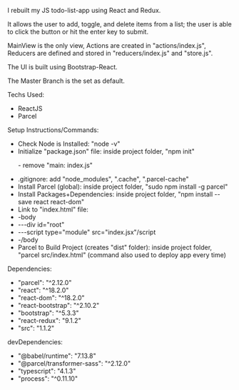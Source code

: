 <p>I rebuilt my JS todo-list-app using React and Redux.</p>
<p>It allows the user to add, toggle, and delete items from a list; the user is able to click the button or hit the enter key to submit.</p>
<p>MainView is the only view, Actions are created in "actions/index.js", Reducers are defined and stored in "reducers/index.js" and "store.js".</p>
<p>The UI is built using Bootstrap-React.</p>
<p>The Master Branch is the set as default.</p>

<p>Techs Used:</p>
   <ul>
     <li>ReactJS</li>
     <li>Parcel</li>          
   </ul>
<p>Setup Instructions/Commands:</p>
  <ul>
    <li>Check Node is Installed: "node -v"</li>
    <li>Initialize "package.json" file: inside project folder, "npm init"
      <p>- remove "main: index.js"</p></li>
    <li>.gitignore: add "node_modules", ".cache", ".parcel-cache"</li>
    <li>Install Parcel (global): inside project folder, "sudo npm install -g parcel"</li>
    <li>Install Packages+Dependencies: inside project folder, "npm install --save react react-dom"</li>
    <li>Link to "index.html" file: 
        <li>-body</li>
          <li>---div id="root"</div></li>
          <li>---script type="module" src="index.jsx"/script</li>
        <li>-/body</li>
        </li>
    <li>Parcel to Build Project (creates "dist" folder): inside project folder, "parcel src/index.html" (command also used to deploy app every time)</li>
  </ul>
  <p>Dependencies:</p>
  <ul>
     <li>"parcel": "^2.12.0"</li>
     <li>"react": "^18.2.0"</li>
     <li>"react-dom": "^18.2.0"</li>
     <li>"react-bootstrap": "^2.10.2"</li>
    <li>"bootstrap": "^5.3.3"</li>
    <li>"react-redux": "9.1.2"</li>
<li>"src": "1.1.2"</li>
  </ul>
  <p>devDependencies:</p>
  <ul>
     <li>"@babel/runtime": "7.13.8"</li>
     <li>"@parcel/transformer-sass": "^2.12.0"</li>
     <li>"typescript": "4.1.3"</li>
     <li>"process": "^0.11.10"</li>
  </ul>
